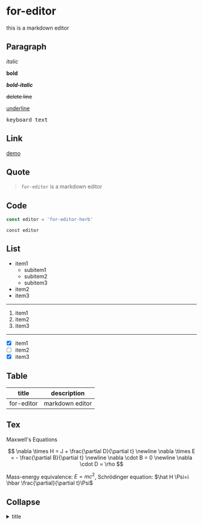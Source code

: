 # for-editor

this is a markdown editor

## Paragraph

*italic*

**bold**

***bold-italic***

~~delete line~~

<u>underline</u>

<kbd>keyboard text</kbd>

## Link

[demo](https://server.jieec.cn/example)

## Quote

> `for-editor` is a markdown editor

## Code

```js
const editor = 'for-editor-herb'
```

`const editor`

## List

- item1
  - subitem1
  - subitem2
  - subitem3
- item2
- item3

---

1. item1
2. item2
3. item3

---

- [x] item1
- [ ] item2
- [x] item3

## Table

| title      | description     |
| ---------- | --------------- |
| for-editor | markdown editor |

## Tex

Maxwell's Equations

$$
\nabla \times H = J + \frac{\partial D}{\partial t} \newline
\nabla \times E = - \frac{\partial B}{\partial t} \newline
\nabla \cdot B = 0 \newline
\nabla \cdot D = \rho
$$

Mass-energy equivalence: $E = mc^2$, Schrödinger equation: $\hat H \Psi=i \hbar \frac{\partial}{\partial t}\Psi$

## Collapse

<details>
<summary>title</summary>

content
</details>
